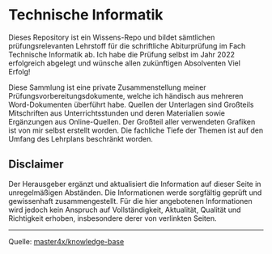 # Technische Informatik

Dieses Repository ist ein Wissens-Repo und bildet sämtlichen prüfungsrelevanten Lehrstoff für die schriftliche Abiturprüfung im Fach Technische Informatik ab. Ich habe die Prüfung selbst im Jahr 2022 erfolgreich abgelegt und wünsche allen zukünftigen Absolventen Viel Erfolg!

Diese Sammlung ist eine private Zusammenstellung meiner Prüfungsvorbereitungsdokumente, welche ich händisch aus mehreren Word-Dokumenten überführt habe. Quellen der Unterlagen sind Großteils Mitschriften aus Unterrichtsstunden und deren Materialien sowie Ergänzungen aus Online-Quellen. Der Großteil aller verwendeten Grafiken ist von mir selbst erstellt worden. Die fachliche Tiefe der Themen ist auf den Umfang des Lehrplans beschränkt worden.

## Disclaimer

Der Herausgeber ergänzt und aktualisiert die Information auf dieser Seite in unregelmäßigen Abständen. Die Informationen werde sorgfältig geprüft und gewissenhaft zusammengestellt. Für die hier angebotenen Informationen wird jedoch kein Anspruch auf Vollständigkeit, Aktualität, Qualität und Richtigkeit erhoben, insbesondere derer von verlinkten Seiten.

----
Quelle: [master4x/knowledge-base](https://github.com/master4x/knowledge-base)